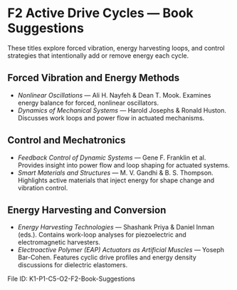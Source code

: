 # F2 Active Drive Cycles — Book Suggestions

These titles explore forced vibration, energy harvesting loops, and control strategies that intentionally add or remove energy each cycle.

## Forced Vibration and Energy Methods
- *Nonlinear Oscillations* — Ali H. Nayfeh & Dean T. Mook. Examines energy balance for forced, nonlinear oscillators.
- *Dynamics of Mechanical Systems* — Harold Josephs & Ronald Huston. Discusses work loops and power flow in actuated mechanisms.

## Control and Mechatronics
- *Feedback Control of Dynamic Systems* — Gene F. Franklin et al. Provides insight into power flow and loop shaping for actuated systems.
- *Smart Materials and Structures* — M. V. Gandhi & B. S. Thompson. Highlights active materials that inject energy for shape change and vibration control.

## Energy Harvesting and Conversion
- *Energy Harvesting Technologies* — Shashank Priya & Daniel Inman (eds.). Contains work-loop analyses for piezoelectric and electromagnetic harvesters.
- *Electroactive Polymer (EAP) Actuators as Artificial Muscles* — Yoseph Bar-Cohen. Features cyclic drive profiles and energy density discussions for dielectric elastomers.

File ID: K1-P1-C5-O2-F2-Book-Suggestions
